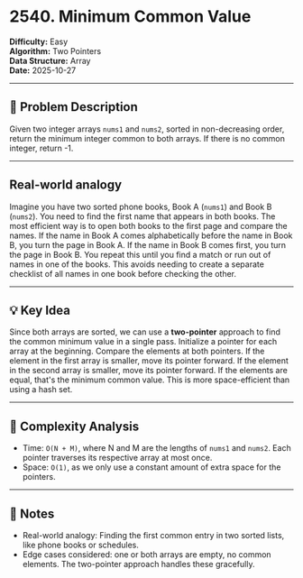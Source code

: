 # 2540. Minimum Common Value

**Difficulty:** Easy  
**Algorithm:** Two Pointers  
**Data Structure:** Array  
**Date:** 2025-10-27  

---

## 📝 Problem Description
Given two integer arrays `nums1` and `nums2`, sorted in non-decreasing order, return the minimum integer common to both arrays. If there is no common integer, return -1.

---

## Real-world analogy
Imagine you have two sorted phone books, Book A (`nums1`) and Book B (`nums2`). You need to find the first name that appears in both books. The most efficient way is to open both books to the first page and compare the names. If the name in Book A comes alphabetically before the name in Book B, you turn the page in Book A. If the name in Book B comes first, you turn the page in Book B. You repeat this until you find a match or run out of names in one of the books. This avoids needing to create a separate checklist of all names in one book before checking the other.

---

## 💡 Key Idea
Since both arrays are sorted, we can use a **two-pointer** approach to find the common minimum value in a single pass. Initialize a pointer for each array at the beginning. Compare the elements at both pointers. If the element in the first array is smaller, move its pointer forward. If the element in the second array is smaller, move its pointer forward. If the elements are equal, that's the minimum common value. This is more space-efficient than using a hash set.

---

## 🧮 Complexity Analysis
- Time: `O(N + M)`, where N and M are the lengths of `nums1` and `nums2`. Each pointer traverses its respective array at most once.
- Space: `O(1)`, as we only use a constant amount of extra space for the pointers.

---

## 📖 Notes
- Real-world analogy: Finding the first common entry in two sorted lists, like phone books or schedules.
- Edge cases considered: one or both arrays are empty, no common elements. The two-pointer approach handles these gracefully.
